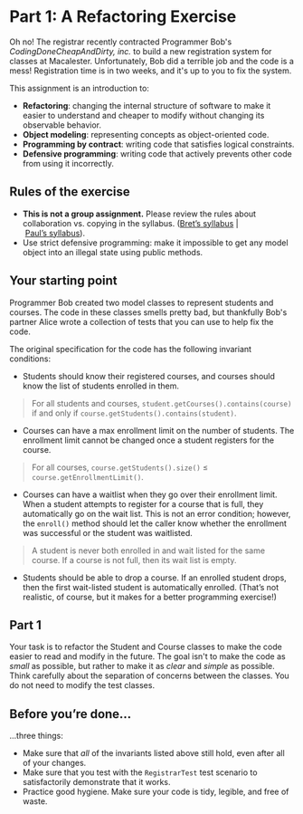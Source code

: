 # Part 1: A Refactoring Exercise

Oh no! The registrar recently contracted Programmer Bob's _CodingDoneCheapAndDirty, inc._ to build a new registration system for classes at Macalester. Unfortunately, Bob did a terrible job and the code is a mess! Registration time is in two weeks, and it's up to you to fix the system.

This assignment is an introduction to:

* **Refactoring**: changing the internal structure of software to make it easier to understand and cheaper to modify  without
changing its observable behavior.
* **Object modeling**: representing concepts as object-oriented code.
* **Programming by contract**: writing code that satisfies logical constraints.
* **Defensive programming**: writing code that actively prevents other code from using it incorrectly.

## Rules of the exercise

* **This is not a group assignment.** Please review the rules about collaboration vs. copying in the syllabus. ([Bret’s syllabus](https://moodle.macalester.edu/pluginfile.php/37166/mod_resource/content/2/SyllabusComp225SoftwareDesignDevelopmentSpring2016.pdf) | [Paul’s syllabus](https://moodle.macalester.edu/pluginfile.php/38330/mod_resource/content/1/Syllabus.pdf)).
* Use strict defensive programming: make it impossible to get any model object into an illegal state using public methods.

## Your starting point

Programmer Bob created two model classes to represent students and courses. The code in these classes smells pretty bad, but thankfully Bob's partner Alice wrote a collection of tests that you can use to help fix the code.

The original specification for the code has the following invariant conditions:

* Students should know their registered courses, and courses should know the list of students enrolled in them.
> For all students and courses, `student.getCourses().contains(course)` if and only if `course.getStudents().contains(student)`.

* Courses can have a max enrollment limit on the number of students. The enrollment limit cannot be changed once a student registers for the course.
> For all courses, `course.getStudents().size()` ≤ `course.getEnrollmentLimit()`.

* Courses can have a waitlist when they go over their enrollment limit. When a student attempts to register for a course that is full, they automatically go on the wait list. This is not an error condition; however, the `enroll()` method should let the caller know whether the enrollment was successful or the student was waitlisted.
> A student is never both enrolled in and wait listed for the same course.
> If a course is not full, then its wait list is empty.

* Students should be able to drop a course. If an enrolled student drops, then the first wait-listed student is automatically enrolled. (That’s not realistic, of course, but it makes for a better programming exercise!)

## Part 1

Your task is to refactor the Student and Course classes to make the code easier to read and modify in the future. The goal isn't to make
the code as _small_ as possible, but rather to make it as _clear_ and _simple_ as possible. Think carefully about the separation of concerns between the classes. You do not need to modify the test classes.

## Before you’re done…

…three things:

* Make sure that _all_ of the invariants listed above still hold, even after all of your changes.
* Make sure that you test with the `RegistrarTest` test scenario to satisfactorily demonstrate that it works.
* Practice good hygiene. Make sure your code is tidy, legible, and free of waste.
